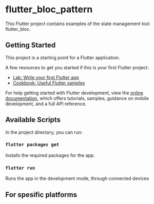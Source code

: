 # flutter_bloc_pattern

This Flutter project contains examples of the state management tool flutter_bloc.

## Getting Started

This project is a starting point for a Flutter application.

A few resources to get you started if this is your first Flutter project:

- [Lab: Write your first Flutter app](https://docs.flutter.dev/get-started/codelab)
- [Cookbook: Useful Flutter samples](https://docs.flutter.dev/cookbook)

For help getting started with Flutter development, view the
[online documentation](https://docs.flutter.dev/), which offers tutorials,
samples, guidance on mobile development, and a full API reference.

## Available Scripts

In the project directory, you can run:

### `flutter packages get`

Installs the required packages for the app.

### `flutter run`

Runs the app in the development mode, through connected devices

## For spesific platforms

